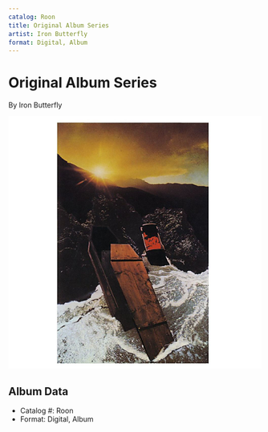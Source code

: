 ```yaml
---
catalog: Roon
title: Original Album Series
artist: Iron Butterfly
format: Digital, Album
---
```


# Original Album Series

By Iron Butterfly

![](../../assets/albumcovers/Iron_Butterfly-Original_Album_Series.png)

## Album Data

- Catalog #: Roon
- Format: Digital, Album

